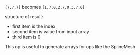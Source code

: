 `[7,7,7]` becomes `[1,7,0,2,7,0,3,7,0]`

structure of result:
- first item is the index
- second item is value from input array
- third item is 0

This op is useful to generate arrays for ops like the SplineMesh